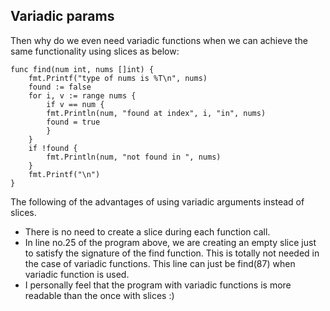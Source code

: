 ## Variadic params

Then why do we even need variadic functions when we can achieve the same functionality using slices as below:
```
func find(num int, nums []int) {
    fmt.Printf("type of nums is %T\n", nums)
    found := false
    for i, v := range nums {
        if v == num {
        fmt.Println(num, "found at index", i, "in", nums)
        found = true
        }
    }
    if !found {
        fmt.Println(num, "not found in ", nums)
    }
    fmt.Printf("\n")
}
```

The following of the advantages of using variadic arguments instead of slices.
- There is no need to create a slice during each function call.
- In line no.25 of the program above, we are creating an empty slice just to satisfy the signature of the find function. This is totally not needed in the case of variadic functions. This line can just be find(87) when variadic function is used.
- I personally feel that the program with variadic functions is more readable than the once with slices :)
